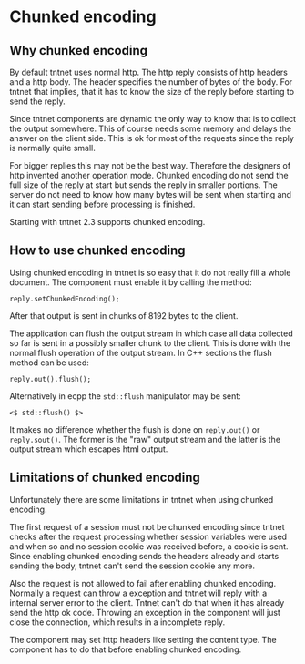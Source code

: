 Chunked encoding
================

Why chunked encoding
--------------------

By default tntnet uses normal http. The http reply consists of http headers and
a http body. The header specifies the number of bytes of the body. For tntnet
that implies, that it has to know the size of the reply before starting to send
the reply.

Since tntnet components are dynamic the only way to know that is to collect the
output somewhere. This of course needs some memory and delays the answer on the
client side. This is ok for most of the requests since the reply is normally
quite small.

For bigger replies this may not be the best way. Therefore the designers of http
invented another operation mode. Chunked encoding do not send the full size of
the reply at start but sends the reply in smaller portions. The server do not
need to know how many bytes will be sent when starting and it can start sending
before processing is finished.

Starting with tntnet 2.3 supports chunked encoding.

How to use chunked encoding
---------------------------

Using chunked encoding in tntnet is so easy that it do not really fill a whole
document. The component must enable it by calling the method:

    reply.setChunkedEncoding();

After that output is sent in chunks of 8192 bytes to the client.

The application can flush the output stream in which case all data collected so
far is sent in a possibly smaller chunk to the client. This is done with the
normal flush operation of the output stream. In C++ sections the flush method
can be used:

    reply.out().flush();

Alternatively in ecpp the `std::flush` manipulator may be sent:

    <$ std::flush() $>

It makes no difference whether the flush is done on `reply.out()` or
`reply.sout()`. The former is the "raw" output stream and the latter is the
output stream which escapes html output.

Limitations of chunked encoding
-------------------------------

Unfortunately there are some limitations in tntnet when using chunked encoding.

The first request of a session must not be chunked encoding since tntnet checks
after the request processing whether session variables were used and when so and
no session cookie was received before, a cookie is sent. Since enabling chunked
encoding sends the headers already and starts sending the body, tntnet can't
send the session cookie any more.

Also the request is not allowed to fail after enabling chunked encoding.
Normally a request can throw a exception and tntnet will reply with a internal
server error to the client. Tntnet can't do that when it has already send the
http ok code. Throwing an exception in the component will just close the
connection, which results in a incomplete reply.

The component may set http headers like setting the content type. The component
has to do that before enabling chunked encoding.
